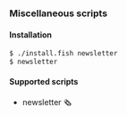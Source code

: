 ### Miscellaneous scripts

#### Installation

```bash
$ ./install.fish newsletter
$ newsletter
```

#### Supported scripts

- newsletter 🗞️
